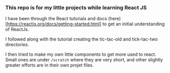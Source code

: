 ### This repo is for my little projects while learning React JS

I have been through the React tutorials and docs (here)[https://reactjs.org/docs/getting-started.html] to get an initial understanding of ReactJs.

I followed along with the tutorial creating the tic-tac-old and tick-tac-two directories.

I then tried to make my own little components to get more used to react. Small ones are under `/scratch` where they are very short, and other slightly greater efforts are in their own projet files. 
